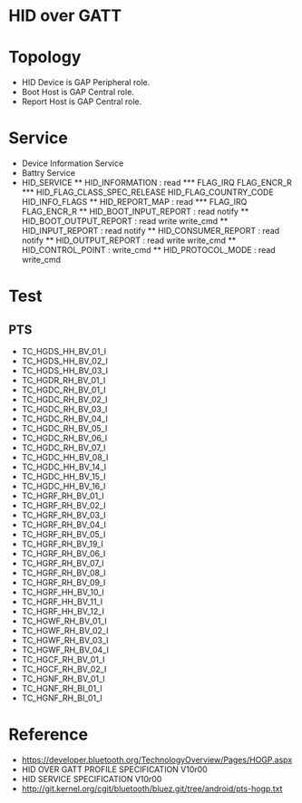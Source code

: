 # HID over GATT

# Topology
* HID Device is GAP Peripheral role.
* Boot Host is GAP Central role.
* Report Host is GAP Central role.

# Service
* Device Information Service
* Battry Service
* HID_SERVICE
** HID_INFORMATION : read
*** FLAG_IRQ FLAG_ENCR_R
*** HID_FLAG_CLASS_SPEC_RELEASE HID_FLAG_COUNTRY_CODE HID_INFO_FLAGS
** HID_REPORT_MAP : read
*** FLAG_IRQ FLAG_ENCR_R
** HID_BOOT_INPUT_REPORT : read notify
** HID_BOOT_OUTPUT_REPORT : read write write_cmd
** HID_INPUT_REPORT : read notify
** HID_CONSUMER_REPORT : read notify
** HID_OUTPUT_REPORT : read write write_cmd
** HID_CONTROL_POINT : write_cmd
** HID_PROTOCOL_MODE : read write_cmd

# Test
## PTS
* TC_HGDS_HH_BV_01_I
* TC_HGDS_HH_BV_02_I
* TC_HGDS_HH_BV_03_I
* TC_HGDR_RH_BV_01_I
* TC_HGDC_RH_BV_01_I
* TC_HGDC_RH_BV_02_I
* TC_HGDC_RH_BV_03_I
* TC_HGDC_RH_BV_04_I
* TC_HGDC_RH_BV_05_I
* TC_HGDC_RH_BV_06_I
* TC_HGDC_RH_BV_07_I
* TC_HGDC_HH_BV_08_I
* TC_HGDC_HH_BV_14_I
* TC_HGDC_HH_BV_15_I
* TC_HGDC_HH_BV_16_I
* TC_HGRF_RH_BV_01_I
* TC_HGRF_RH_BV_02_I
* TC_HGRF_RH_BV_03_I
* TC_HGRF_RH_BV_04_I
* TC_HGRF_RH_BV_05_I
* TC_HGRF_RH_BV_19_I
* TC_HGRF_RH_BV_06_I
* TC_HGRF_RH_BV_07_I
* TC_HGRF_RH_BV_08_I
* TC_HGRF_RH_BV_09_I
* TC_HGRF_HH_BV_10_I
* TC_HGRF_HH_BV_11_I
* TC_HGRF_HH_BV_12_I
* TC_HGWF_RH_BV_01_I
* TC_HGWF_RH_BV_02_I
* TC_HGWF_RH_BV_03_I
* TC_HGWF_RH_BV_04_I
* TC_HGCF_RH_BV_01_I
* TC_HGCF_RH_BV_02_I
* TC_HGNF_RH_BV_01_I
* TC_HGNF_RH_BI_01_I
* TC_HGNF_RH_BI_01_I

# Reference
* https://developer.bluetooth.org/TechnologyOverview/Pages/HOGP.aspx
* HID OVER GATT PROFILE SPECIFICATION V10r00
* HID SERVICE SPECIFICATION V10r00
* http://git.kernel.org/cgit/bluetooth/bluez.git/tree/android/pts-hogp.txt
